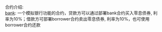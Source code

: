 合约介绍:   
[bank](https://github.com/HaoningChen/MyContracts/blob/main/contracts/bank.sol): 一个模拟银行功能的合约，贷款方可以通过部署bank合约买入零息债券, 利率为10%；借款方可部署borrower合约卖出零息债券, 利率为10%，也可使用borrower合约还款
